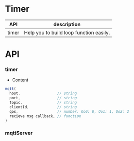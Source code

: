# Timer


| API | description |
| --- | --- |
| timer | Help you to build loop function easily. |

# API 


### timer
* Content

``` js
mqtt(
  host,                 // string
  port,                 // string
  topic,                // string
  clientId,             // string
  qos,                  // number: Qo0: 0, Qo1: 1, Qo2: 2
  recieve msg callback, // function
)

```

### mqttServer
